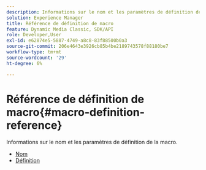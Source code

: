 ```yaml
---
description: Informations sur le nom et les paramètres de définition de la macro.
solution: Experience Manager
title: Référence de définition de macro
feature: Dynamic Media Classic, SDK/API
role: Developer,User
exl-id: e62874e5-5887-4749-a8c8-83f88500b0a3
source-git-commit: 206e4643e3926cb85b4be2189743578f88180be7
workflow-type: tm+mt
source-wordcount: '29'
ht-degree: 6%

---
```


# Référence de définition de macro{#macro-definition-reference}

Informations sur le nom et les paramètres de définition de la macro.

* [Nom](r-name-macro.md)
* [Définition](r-definition-macro.md)
